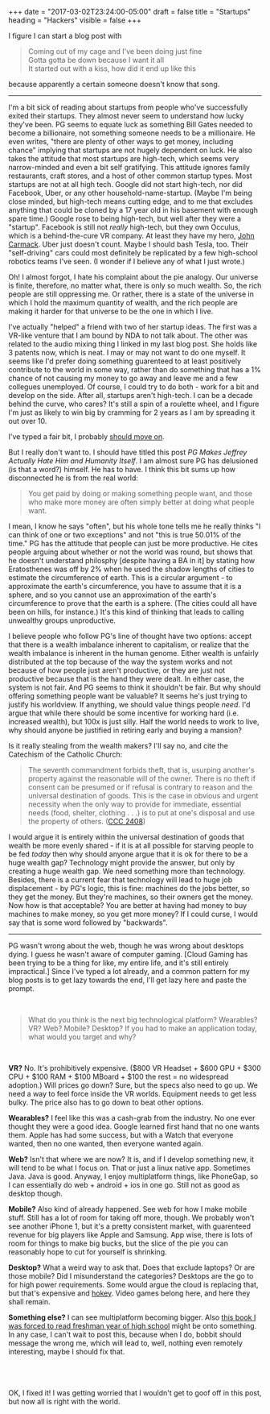 +++
date = "2017-03-02T23:24:00-05:00"
draft = false
title = "Startups"
heading = "Hackers"
visible = false
+++

I figure I can start a blog post with

 > Coming out of my cage and I've been doing just fine  
 > Gotta gotta be down because I want it all  
 > It started out with a kiss, how did it end up like this  

because apparently a certain someone doesn't know that song.

---

I'm a bit sick of reading about startups from people who've
successfully exited their startups. They almost never seem
to understand how lucky they've been. PG seems to equate
luck as something Bill Gates needed to become a billionaire, not something
someone needs to be a millionaire. He even writes,
"there are plenty of other ways to get money, including chance" implying
that startups are not hugely dependent on luck.
He also takes the attitude that most startups are high-tech, which seems
very narrow-minded and even a bit self gratifying. This attitude
ignores family restaurants, craft stores, and a host of other common startup
types. Most startups are not at all high tech.
Google did not start high-tech, nor did Facebook, Uber, or any other
household-name-startup. (Maybe I'm being close minded, but high-tech means
cutting edge, and to me that excludes anything that could be cloned by
a 17 year old in his basement with enough spare time.) Google rose
to being high-tech, but well after they were a "startup".
Facebook is still not _really_ high-tech, but they own Occulus, which
is a behind-the-cure VR company. At least they have my hero,
[John Carmack](https://en.wikipedia.org/wiki/John_Carmack).
Uber just doesn't count. Maybe I should bash Tesla, too. Their
"self-driving" cars could most definitely be replicated by a few high-school
robotics teams I've seen.
(I wonder if I believe any of what I just wrote.)

Oh! I almost forgot, I hate his complaint about the pie analogy. Our universe
is finite, therefore, no matter what, there is only so much wealth.
So, the rich people are still oppressing me.
Or rather, there is a state of the universe in which I hold the maximum
quantity of wealth, and the rich people are making it harder for that universe
to be the one in which I live.

I've actually "helped" a friend with two of her startup ideas. The first was a
VR-like venture that I am bound by NDA to not talk about. The other was related
to the audio mixing thing I linked in my last blog post. She holds like 
3 patents now, which is neat. I may or may not want to do one myself. It seems
like I'd prefer doing something guarenteed to at least positively contribute
to the world in some way, rather than do something that has a 1% chance
of not causing my money to go away and leave me and a few collegues unemployed.
Of course, I could try to do both - work for a bit and develop on the side.
After all, startups aren't high-tech. I can be a decade behind the curve,
who cares? It's still a spin of a roulette wheel, and I figure I'm just as
likely to win big by cramming for 2 years as I am by spreading it out over 10.

I've typed a fair bit, I probably [should move on](https://www.youtube.com/watch?v=3BwzP1laWkQ).

But I really don't want to. I should have titled this post
_PG Makes Jeffrey Actually Hate Him and Humanity Itself_.
I am almost sure PG has delusioned (is that a word?) himself. He has to have.
I think this bit sums up how disconnected he is from the real world:

 > You get paid by doing or making something people want, and those who make more money are often simply better at doing what people want. 

I mean, I know he says "often", but his whole tone tells me he really
thinks "I can think of one or two exceptions" and not "this is true 50.01%
of the time." PG has the attitude that people can just be more productive.
He cites people arguing about whether or not the world was round,
but shows that he doesn't understand philosphy [despite having
a BA in it] by stating how Eratosthenes
was off by 2% when he used the shadow lengths of cities to estimate the
circumference of earth. This is a circular argument - to approximate
the earth's circumference, you have to assume that it is a sphere, and so you
cannot use an approximation of the earth's circumference to prove that the
earth is a sphere. (The cities could all have been on hills, for instance.)
It's this kind of thinking that leads to calling unwealthy groups
unproductive.

I believe people who follow PG's line of thought have two
options: accept that there is a wealth imbalance inherent to capitalism,
or realize that the wealth imbalance is inherent in the human genome.
Either wealth is unfairly distributed at the top because of the way
the system works and not because of how people just aren't productive,
or they are just not productive because that is the hand they were dealt.
In either case, the system is not fair. And PG seems to think it shouldn't be
fair. But why should offering something people want be valuable? It seems
he's just trying to justify his worldview. If anything, we should value
things people _need_. I'd argue that while there should be some incentive
for working hard (i.e. increased wealth), but 100x is just silly. Half
the world needs to work to live, why should anyone be justified in
retiring early and buying a mansion?

Is it really stealing from the wealth makers? I'll say no, and cite the
Catechism of the Catholic Church:

 >  The seventh commandment forbids theft, that is, usurping another's property against the reasonable will of the owner. There is no theft if consent can be presumed or if refusal is contrary to reason and the universal destination of goods. This is the case in obvious and urgent necessity when the only way to provide for immediate, essential needs (food, shelter, clothing . . .) is to put at one's disposal and use the property of others. ([CCC 2408](http://www.scborromeo.org/ccc/para/2408.htm))

I would argue it is entirely within the universal destination of goods
that wealth be more evenly shared - if it is at all possible for
starving people to be fed _today_ then why should anyone argue that
it is ok for there to be a huge wealth gap? Technology might provide
the answer, but only by creating a huge wealth gap. We need something
more than technology. Besides, there is a current fear that technology
will lead to huge job displacement - by PG's logic, this is fine: machines
do the jobs better, so they get the money. But they're machines, so their
owners get the money. Now how is that acceptable? You are better at
having had money to buy machines to make money, so you get more money?
If I could curse, I would say that is some word followed by "backwards".

---

PG wasn't wrong about the web, though he was wrong about desktops dying.
I guess he wasn't aware of computer gaming. [Cloud Gaming has been trying to be
a thing for like, my entire life, and it's still entirely impractical.]
Since I've typed a lot already, and a common pattern for my blog posts is
to get lazy towards the end, I'll get lazy here and paste the prompt.

<br>

> What do you think is the next big technological platform? Wearables? VR? Web? Mobile? Desktop? If you had to make an application today, what would you target and why?

<br>

**VR?** No. It's prohibitively expensive. ($800 VR Headset + $600 GPU + $300
CPU + $100 RAM + $100 MBoard + $100 the rest = no widespread adoption.)
Will prices go down? Sure, but the specs also need to go up. We need a way
to feel force inside the VR worlds. Equipment needs to get less bulky.
The price also has to go down to beat other options. 

**Wearables?** I feel like this was a cash-grab from the industry. No one
ever thought they were a good idea. Google learned first hand that no
one wants them. Apple has had some success, but with a Watch that everyone
wanted, then no one wanted, then everyone wanted again.

**Web?** Isn't that where we are now? It is, and if I develop something
new, it will tend to be what I focus on. That or just a linux native app.
Sometimes Java. Java is good. Anyway, I enjoy multiplatform things, like
PhoneGap, so I can essentially do web + android + ios in one go. Still not
as good as desktop though.

**Mobile?** Also kind of already happened. See web for how I make mobile stuff.
Still has a lot of room for taking off more, though. We probably won't see
another iPhone 1, but it's a pretty consistent market, with guarenteed
revenue for big players like Apple and Samsung. App wise, there is lots
of room for things to make big bucks, but the slice of the pie you can
reasonably hope to cut for yourself is shrinking.

**Desktop?** What a weird way to ask that. Does that exclude laptops? Or
are those mobile? Did I misunderstand the categories? Desktops are
the go to for high power requirements. Some would argue the cloud is replacing
that, but that's expensive and [hokey](https://www.youtube.com/v/0ghGWWfzq-o&start=673&end=676&version=3&autoplay=1).
Video games belong here, and here they shall remain.

**Something else?** I can see multiplatform becoming bigger. Also [this book I was forced to read freshman year of high school](https://en.wikipedia.org/wiki/Feed_(Anderson_novel))
might be onto something. In any case, I can't wait to post this, because
when I do, bobbit should message the wrong me, which will lead to, well,
nothing even remotely interesting, maybe I should fix that.

<br><br><br>
OK, I fixed it!
I was getting worried that I wouldn't get to goof off in this post,
but now all is right with the world.
